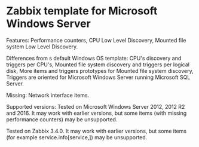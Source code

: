 # Zabbix template for Microsoft Windows Server

Features: Performance counters, CPU Low Level Discovery, Mounted file system Low Level Discovery.

Differences from s default Windows OS template: CPU's discovery and triggers per CPU's, Mounted file system discovery and triggers per logical disk, More items and triggers prototypes for Mounted file system discovery, Triggers are oriented for Microsoft Windows Server running Microsoft SQL Server.

Missing: Network interface items.

Supported versions: Tested on Microsoft Windows Server 2012, 2012 R2 and 2016. It may work with earlier versions, but some items (with missing performance counters) may be unsupported.

Tested on Zabbix 3.4.0. It may work with earlier versions, but some items (for example service.info[service,<param>]) may be unsupported.
